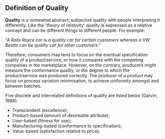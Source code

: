 
Definition of Quality
---------------------

**Quality** is a somewhat abstract, subjective quality with people
interpreting it differently. Like the 'theory of relativity' quality is
expressed as a relative concept and can be different things to different people.
For example: 


*"A Rolls Royce car is a quality car for certain customers whereas a VW Beatle
can be quality car for other customers."*


Therefore, consumers may tend to focus on the eventual specification quality of a product/service, or how it compares
with the competing companies in the marketplace. However, on the contrary,
producers might measure the conformance quality, or the degree to which the
product/service was produced correctly. The producer of a product may focus on
process variation minimisation, to achieve uniformity amongst and between
batches.


Five discrete and interrelated definitions of quality are listed below (Garvin,
1988):

* Transcendent (excellence);
* Product-based (amount of desireable attribute);
* User-based (fitness for use);
* Manufacturing-based (conformance to specification);
* Value-based (satisfaction relative to price);



